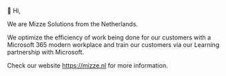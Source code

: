 👋 Hi,

We are Mizze Solutions from the Netherlands.

We optimize the efficiency of work being done for our customers with a Microsoft 365 modern workplace and train our customers via our Learning partnership with Microsoft.

Check our website https://mizze.nl for more information.
